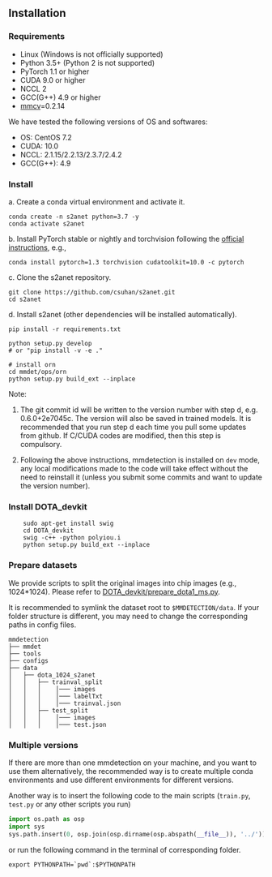 ## Installation

### Requirements

- Linux (Windows is not officially supported)
- Python 3.5+ (Python 2 is not supported)
- PyTorch 1.1 or higher
- CUDA 9.0 or higher
- NCCL 2
- GCC(G++) 4.9 or higher
- [mmcv](https://github.com/open-mmlab/mmcv)=0.2.14

We have tested the following versions of OS and softwares:

- OS:  CentOS 7.2
- CUDA: 10.0
- NCCL: 2.1.15/2.2.13/2.3.7/2.4.2
- GCC(G++): 4.9

### Install

a. Create a conda virtual environment and activate it.

```shell
conda create -n s2anet python=3.7 -y
conda activate s2anet
```

b. Install PyTorch stable or nightly and torchvision following the [official instructions](https://pytorch.org/), e.g.,

```shell
conda install pytorch=1.3 torchvision cudatoolkit=10.0 -c pytorch
```

c. Clone the s2anet repository.

```shell
git clone https://github.com/csuhan/s2anet.git
cd s2anet
```

d. Install s2anet (other dependencies will be installed automatically).

```shell
pip install -r requirements.txt

python setup.py develop
# or "pip install -v -e ."

# install orn
cd mmdet/ops/orn
python setup.py build_ext --inplace
```
Note:

1. The git commit id will be written to the version number with step d, e.g. 0.6.0+2e7045c. The version will also be saved in trained models.
It is recommended that you run step d each time you pull some updates from github. If C/CUDA codes are modified, then this step is compulsory.

2. Following the above instructions, mmdetection is installed on `dev` mode, any local modifications made to the code will take effect without the need to reinstall it (unless you submit some commits and want to update the version number).

### Install DOTA_devkit
```
    sudo apt-get install swig
    cd DOTA_devkit
    swig -c++ -python polyiou.i
    python setup.py build_ext --inplace
```

### Prepare datasets

We provide scripts to split the original images into chip images (e.g., 1024*1024). Please refer to [DOTA_devkit/prepare_dota1_ms.py](https://github.com/csuhan/s2anet/DOTA_devkit/prepare_dota1_ms.py).


It is recommended to symlink the dataset root to `$MMDETECTION/data`.
If your folder structure is different, you may need to change the corresponding paths in config files.

```
mmdetection
├── mmdet
├── tools
├── configs
├── data
│   ├── dota_1024_s2anet
│   │   ├── trainval_split
│   │   │    │─── images
│   │   │    │─── labelTxt
│   │   │    │─── trainval.json
│   │   ├── test_split
│   │   │    │─── images
│   │   │    │─── test.json
```


### Multiple versions

If there are more than one mmdetection on your machine, and you want to use them alternatively, the recommended way is to create multiple conda environments and use different environments for different versions.

Another way is to insert the following code to the main scripts (`train.py`, `test.py` or any other scripts you run)
```python
import os.path as osp
import sys
sys.path.insert(0, osp.join(osp.dirname(osp.abspath(__file__)), '../'))
```
or run the following command in the terminal of corresponding folder.
```shell
export PYTHONPATH=`pwd`:$PYTHONPATH
```
